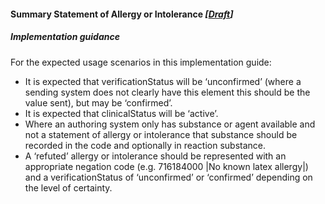 #### Summary Statement of Allergy or Intolerance *[[Draft](http://hl7.org/fhir/stu3/versions.html#maturity)]*

##### **Implementation guidance**
For the expected usage scenarios in this implementation guide:

* It is expected that verificationStatus will be ‘unconfirmed’ (where a sending system does not clearly have this element this should be the value sent), but may be ‘confirmed’.
* It is expected that clinicalStatus will be ‘active’.
* Where an authoring system only has substance or agent available and not a statement of allergy or intolerance that substance should be recorded in the code and optionally in reaction substance.
* A ‘refuted’ allergy or intolerance should be represented with an appropriate negation code (e.g. 716184000 \|No known latex allergy\|) and a verificationStatus of ‘unconfirmed’ or ‘confirmed’ depending on the level of certainty.